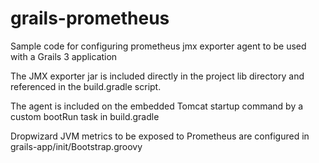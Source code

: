 # grails-prometheus
Sample code for configuring prometheus jmx exporter agent to be used with a Grails 3 application

The JMX exporter jar is included directly in the project lib directory and referenced in the build.gradle script.

The agent is included on the embedded Tomcat startup command by a custom bootRun task in build.gradle 

Dropwizard JVM metrics to be exposed to Prometheus are configured in grails-app/init/Bootstrap.groovy

